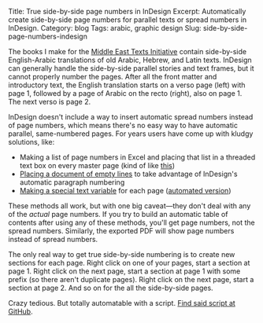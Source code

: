 Title: True side-by-side page numbers in InDesign
Excerpt: Automatically create side-by-side page numbers for parallel texts or spread numbers in InDesign. 
Category: blog
Tags: arabic, graphic design
Slug: side-by-side-page-numbers-indesign


The books I make for the [Middle East Texts Initiative](http://meti.byu.edu/) contain side-by-side English-Arabic translations of old Arabic, Hebrew, and Latin texts. InDesign can generally handle the side-by-side parallel stories and text frames, but it cannot properly number the pages. After all the front matter and introductory text, the English translation starts on a verso page (left) with page 1, followed by a page of Arabic on the recto (right), also on page 1. The next verso is page 2. 

InDesign doesn't include a way to insert automatic spread numbers instead of page numbers, which means there's no easy way to have automatic parallel, same-numbered pages. For years users have come up with kludgy solutions, like:

* Making a list of page numbers in Excel and placing that list in a threaded text box on every master page (kind of like [this](http://indesignsecrets.com/making-numbered-tickets.php))
* [Placing a document of empty lines](http://indesignsecrets.com/create-spread-numbers.php) to take advantage of InDesign's automatic paragraph numbering
* [Making a special text variable](http://indesignsecrets.com/create-spread-numbers.php#comment-497592) for each page ([automated version](http://benmilander.com/content/number-spreads-free-script))

These methods all work, but with one big caveat—they don't deal with any of the *actual* page numbers. If you try to build an automatic table of contents after using any of these methods, you'll get page numbers, not the spread numbers. Similarly, the exported PDF will show page numbers instead of spread numbers. 

The only real way to get true side-by-side numbering is to create new sections for each page. Right click on one of your pages, start a section at page 1. Right click on the next page, start a section at page 1 with some prefix (so there aren't duplicate pages). Right click on the next page, start a section at page 2. And so on for the all the side-by-side pages. 

Crazy tedious. But totally automatable with a script. [Find said script at GitHub](https://github.com/andrewheiss/Side-by-side-page-numbers-in-InDesign).
